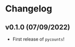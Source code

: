 # Changelog

<!--next-version-placeholder-->

## v0.1.0 (07/09/2022)

- First release of `pycounts`!